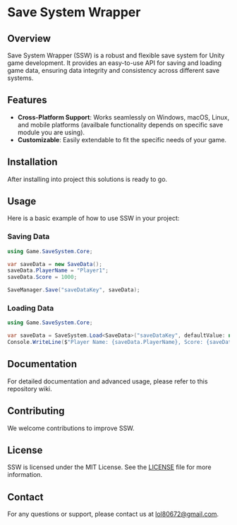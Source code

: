 # Save System Wrapper

## Overview
Save System Wrapper (SSW) is a robust and flexible save system for Unity game development. It provides an easy-to-use API for saving and loading game data, ensuring data integrity and consistency across different save systems.

## Features
- **Cross-Platform Support**: Works seamlessly on Windows, macOS, Linux, and mobile platforms (availbale functionality depends on specific save module you are using).
- **Customizable**: Easily extendable to fit the specific needs of your game.

## Installation
After installing into project this solutions is ready to go.

## Usage
Here is a basic example of how to use SSW in your project:

### Saving Data
```csharp
using Game.SaveSystem.Core;

var saveData = new SaveData();
saveData.PlayerName = "Player1";
saveData.Score = 1000;

SaveManager.Save("saveDataKey", saveData);
```

### Loading Data
```csharp
using Game.SaveSystem.Core;

var saveData = SaveSystem.Load<SaveData>("saveDataKey", defaultValue: new SaveData());
Console.WriteLine($"Player Name: {saveData.PlayerName}, Score: {saveData.Score}");
```

## Documentation
For detailed documentation and advanced usage, please refer to this repository wiki.

## Contributing
We welcome contributions to improve SSW.

## License
SSW is licensed under the MIT License. See the [LICENSE](LICENSE) file for more information.

## Contact
For any questions or support, please contact us at lol80672@gmail.com.
